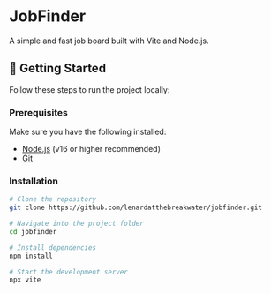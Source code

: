 # JobFinder

A simple and fast job board built with Vite and Node.js.

## 🚀 Getting Started

Follow these steps to run the project locally:

### Prerequisites

Make sure you have the following installed:

- [Node.js](https://nodejs.org/) (v16 or higher recommended)
- [Git](https://git-scm.com/)

### Installation

```bash
# Clone the repository
git clone https://github.com/lenardatthebreakwater/jobfinder.git

# Navigate into the project folder
cd jobfinder

# Install dependencies
npm install

# Start the development server
npx vite

